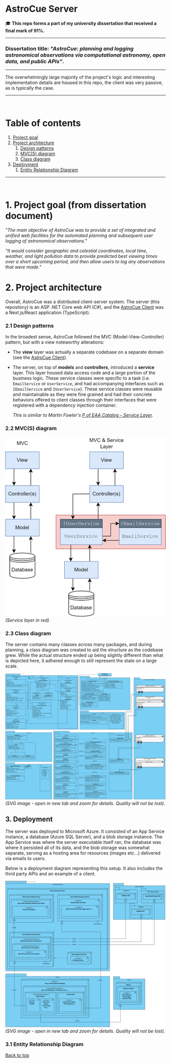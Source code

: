 <a name="top"></a>

# AstroCue Server

🎓 **This repo forms a part of my university dissertation that received a final mark of 91%.**

---

### Dissertation title: _"AstroCue: planning and logging astronomical observations via computational astronomy, open data, and public APIs"_.

---

The overwhelmingly large majority of the project's logic and interesting implementation details are housed in this repo, the client was very passive, as is typically the case.

---

&nbsp;

<a name="toc"></a>

# Table of contents

1. [Project goal](#project-goal)
2. [Project architecture](#project-architecture)
   1. [Design patterns](#design-patterns)
   2. [MVC(S) diagram](#ngc-header)
   3. [Class diagram](#class-diagram)
3. [Deployment](#deployment)
   1. [Entity Relationship Diagram](#erd)

---

&nbsp;

<a name="project-goal"></a>

# 1. Project goal (from dissertation document)

_"The main objective of AstroCue was to provide a set of integrated and unified web facilities for the automated planning and subsequent user logging of astronomical observations."_

_"It would consider geographic and celestial coordinates, local time, weather, and light pollution data to provide predicted best viewing times over a short upcoming period, and then allow users to log any
observations that were made."_

<a name="project-architecture"></a>

# 2. Project architecture

Overall, AstroCue was a distributed client-server system. The server (this repository) is an ASP .NET Core web API (C#), and the [AstroCue Client](https://github.com/Reeceeboii/AstroCue-Client) was a Next.js/React application (TypeScript).

<a name="design-patterns"></a>

### 2.1 Design patterns

In the broadest sense, AstroCue followed the MVC (Model-View-Controller) pattern, but with a view noteworthy alterations:

- The **view** layer was actually a separate codebase on a separate domain (see the [AstroCue Client](https://github.com/Reeceeboii/AstroCue-Client)).
- The server, on top of **models** and **controllers**, introduced a **service** layer. This layer housed data access code and a large portion of the business logic. These service classes were specific to a task (i.e. `EmailService` or `UserService`, and had accompanying interfaces such as `IEmailService` and `IUserService`). These service classes were reusable and maintainable as they were fine grained and had their concrete behaviors offered to client classes through their interfaces that were registered with a dependency injection container.

  _This is similar to Martin Fowler's [P of EAA Catalog - Service Layer](https://martinfowler.com/eaaCatalog/serviceLayer.html)._

<a name="mvcs-diagram"></a>

### 2.2 MVC(S) diagram

![MVC with service layer](./AstroCue.Server/Res/README-images/Service-Layer.png)
_(Service layer in red)_

<a name="class-diagram"></a>

### 2.3 Class diagram

The server contains many classes across many packages, and during planning, a class diagram was created to aid the structure as the codebase grew. While the actual structure ended up being slightly different than what is depicted here, it adhered enough to still represent the state on a large scale.

![AstroCue class diagram](./AstroCue.Server/Res/README-images/AstroCue-Class-Diagram.svg)
_(SVG image - open in new tab and zoom for details. Quality will not be lost)._

<a name="deployment"></a>

## 3. Deployment

The server was deployed to Microsoft Azure. It consisted of an App Service instance, a database (Azure SQL Server), and a blob storage instance. The App Service was where the server executable itself ran, the database was where it persisted all of its data, and the blob storage was somewhat separate, serving as a hosting area for resources (images etc...) delivered via emails to users.

Below is a deployment diagram representing this setup. It also includes the third party APIs and an example of a client.

![AstroCue deployment diagram](./AstroCue.Server/Res/README-images/AstroCue-Deployment-Diagram.svg)
_(SVG image - open in new tab and zoom for details. Quality will not be lost)._

### 3.1 Entity Relationship Diagram

[Back to top](#top)
